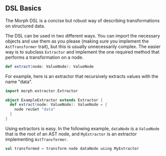 DSL Basics
----------

The Morph DSL is a concise but robust way of describing transformations on
structured data.

The DSL can be used in two different ways. You can import the necessary objects
and use them as you please (making sure you implement the `AstTransformer`
trait), but this is usually unnecessarily complex. The easier way is to
subclass `Extractor` and implement the one required method that
performs a transformation on a node.

```scala
def extract(node: ValueNode): ValueNode
```

For example, here is an extractor that recursively extracts values with the
name "data".

```scala
import morph.extractor.Extractor

object ExampleExtractor extends Extractor {
  def extract(node: ValueNode): ValueNode = {
    node recGet "data"
  }
}
```

Using extractors is easy. In the following example, `dataNode` is a `ValueNode`
that is the root of an AST node, and `MyExtractor` is an extractor implementing
`AstTransformer`.

```scala
val transformed = transform node dataNode using MyExtractor
```
